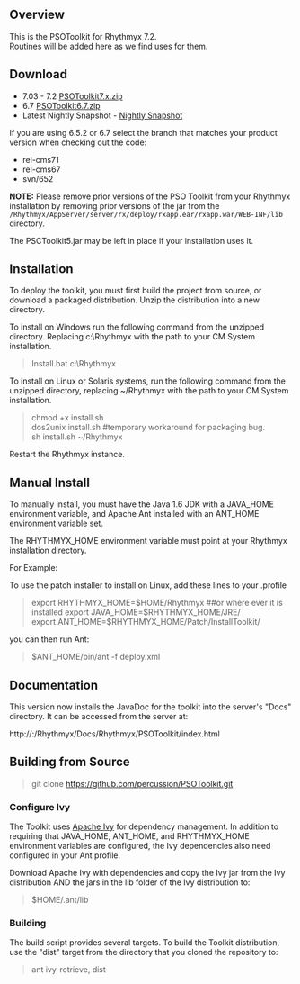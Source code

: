 ## Overview
This is the PSOToolkit for Rhythmyx 7.2.   
Routines will be added here as we find uses for them.  


## Download  
* 7.03 - 7.2  [PSOToolkit7.x.zip](http://cdn.percussion.com/downloads/open/psotoolkit/PSOToolkit7.x.zip)
* 6.7        [PSOToolkit6.7.zip](http://cdn.percussion.com/downloads/open/psotoolkit/PSOToolkit6.7.zip)
* Latest Nightly Snapshot - [Nightly Snapshot](http://cdn.percussion.com/downloads/open/psotoolkit/PSOToolkit7.x-SNAPSHOT.zip)


If you are using 6.5.2 or 6.7 select the branch that matches your product version when checking out the code:

* rel-cms71
* rel-cms67
* svn/652

**NOTE:** Please remove prior versions of the PSO Toolkit from your Rhythmyx installation by removing prior versions of the jar from 
the `/Rhythmyx/AppServer/server/rx/deploy/rxapp.ear/rxapp.war/WEB-INF/lib` directory.  

The PSCToolkit5.jar may be left in place if your installation uses it. 



## Installation  
To deploy the toolkit, you must first build the project from source, or download a packaged distribution.
Unzip the distribution into a new directory.

To install on Windows run the following command from the unzipped directory.  Replacing c:\Rhythmyx with the path to your CM System installation.
>Install.bat c:\Rhythmyx

To install on Linux or Solaris systems, run the following command from the unzipped directory, replacing ~/Rhythmyx with the path to your CM System installation. 
>chmod +x install.sh   
>dos2unix install.sh #temporary workaround for packaging bug.   
>sh install.sh ~/Rhythmyx   

Restart the Rhythmyx instance.


## Manual Install
To manually install, you must have the Java 1.6 JDK with a JAVA_HOME environment variable,
and Apache Ant installed with an ANT_HOME environment variable set. 

The RHYTHMYX_HOME environment variable must point at your Rhythmyx installation directory.  

For Example:

To use the patch installer to install on Linux, add these lines to your .profile  

> export RHYTHMYX_HOME=$HOME/Rhythmyx  ##or where ever it is installed   
> export JAVA_HOME=$RHYTHMYX_HOME/JRE/   
> export ANT_HOME=$RHYTHMYX_HOME/Patch/InstallToolkit/   

you can then run Ant: 

> $ANT_HOME/bin/ant -f deploy.xml 

## Documentation
This version now installs the JavaDoc for the toolkit into the server's "Docs"
directory. It can be accessed from the server at: 

http://<server>:<port>/Rhythmyx/Docs/Rhythmyx/PSOToolkit/index.html 

## Building from Source

> git clone https://github.com/percussion/PSOToolkit.git

### Configure Ivy
The Toolkit uses [Apache Ivy](http://ant.apache.org/ivy/) for dependency management.  In addition to requiring that JAVA_HOME, ANT_HOME, and RHYTHMYX_HOME environment variables are configured, the Ivy dependencies also need configured in your Ant profile.  

Download Apache Ivy with dependencies and copy the Ivy jar from the Ivy distribution AND the jars in the lib folder of the Ivy distribution to:

> $HOME/.ant/lib

### Building
The build script provides several targets.  To build the Toolkit distribution, use the "dist" target from the directory that you cloned the repository to:

> ant ivy-retrieve, dist 

